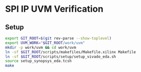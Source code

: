 # SPI IP UVM Verification

## Setup

```bash
export GIT_ROOT=$(git rev-parse --show-toplevel)
export UVM_WORK="$GIT_ROOT/work/uvm"
mkdir -p work/uvm && cd work/uvm
ln -sf $GIT_ROOT/scripts/makefiles/Makefile.xilinx Makefile
ln -sf $GIT_ROOT/scripts/setup/setup_vivado_eda.sh
source setup_synopsys_eda.tcsh
make
```
